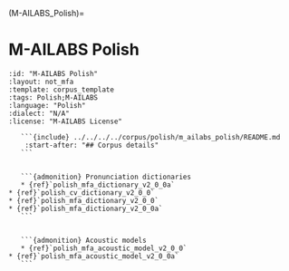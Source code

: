 
(M-AILABS_Polish)=
# M-AILABS Polish

``````{corpus} M-AILABS Polish
:id: "M-AILABS Polish"
:layout: not_mfa
:template: corpus_template
:tags: Polish;M-AILABS
:language: "Polish"
:dialect: "N/A"
:license: "M-AILABS License"

   ```{include} ../../../../corpus/polish/m_ailabs_polish/README.md
    :start-after: "## Corpus details"
   ```


   ```{admonition} Pronunciation dictionaries
   * {ref}`polish_mfa_dictionary_v2_0_0a`
* {ref}`polish_cv_dictionary_v2_0_0`
* {ref}`polish_mfa_dictionary_v2_0_0`
* {ref}`polish_mfa_dictionary_v2_0_0a`
   ```


   ```{admonition} Acoustic models
   * {ref}`polish_mfa_acoustic_model_v2_0_0`
* {ref}`polish_mfa_acoustic_model_v2_0_0a`
   ```
``````
